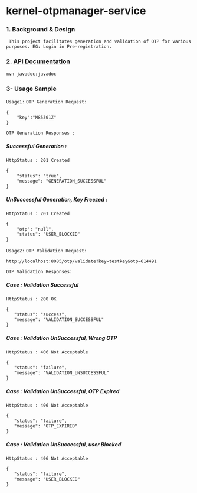 # kernel-otpmanager-service

### 1. Background & Design
```
 This project facilitates generation and validation of OTP for various purposes. EG: Login in Pre-registration.
```
 
 ### 2. [API Documentation <TBA>](TBA)
 ```
 mvn javadoc:javadoc

 ```
 
### 3- Usage Sample
 
 `Usage1:`
 `OTP Generation Request:`
 ```
 {
     "key":"M85301Z"
 }
 ```
`OTP Generation Responses :`
##### Successful Generation :
```
HttpStatus : 201 Created
```
```
{
    "status": "true",
    "message": "GENERATION_SUCCESSFUL"
}
```
##### UnSuccessful Generation, Key Freezed :
  ```
 HttpStatus : 201 Created
 ```
```
{
    "otp": "null",
    "status": "USER_BLOCKED"
}
```

`Usage2:`
 `OTP Validation Request:`
 ```
http://localhost:8085/otp/validate?key=testkey&otp=614491
 ```
  `OTP Validation Responses:`
  ##### Case : Validation Successful
 ```
 HttpStatus : 200 OK
 ``` 
 ```
 {
    "status": "success",
    "message": "VALIDATION_SUCCESSFUL"
}
 ```
 ##### Case : Validation UnSuccessful, Wrong OTP
 ```
 HttpStatus : 406 Not Acceptable
 ```
 ```
 {
    "status": "failure",
    "message": "VALIDATION_UNSUCCESSFUL"
}
 ```
  ##### Case : Validation UnSuccessful, OTP Expired
  ```
 HttpStatus : 406 Not Acceptable
 ``` 
 ```
 {
    "status": "failure",
    "message": "OTP_EXPIRED"
}
 ```
   ##### Case : Validation UnSuccessful, user Blocked
 ```
 HttpStatus : 406 Not Acceptable
 ```
 ```
 {
    "status": "failure",
    "message": "USER_BLOCKED"
}
 ```
 